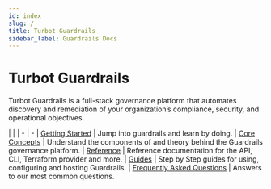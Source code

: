 ```yaml
---
id: index
slug: /
title: Turbot Guardrails
sidebar_label: Guardrails Docs
---
```


# Turbot Guardrails

Turbot Guardrails is a full-stack governance platform that automates discovery and remediation of your organization’s compliance, security, and operational objectives.

| |
| - | -
| [Getting Started](getting-started/) | Jump into guardrails and learn by doing.
| [Core Concepts](concepts/) | Understand the components of and theory behind the Guardrails governance platform.
| [Reference](reference/) | Reference documentation for the API, CLI, Terraform provider and more.
| [Guides](guides/) | Step by Step guides for using, configuring and hosting Guardrails.
| [Frequently Asked Questions](faq/) | Answers to our most common questions.
